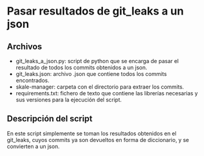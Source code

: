 # Pasar resultados de git_leaks a un json
## Archivos
- git_leaks_a_json.py: script de python que se encarga de pasar el resultado de todos los commits obtenidos a un json.
- git_leaks.json: archivo .json que contiene todos los commits encontrados.
- skale-manager: carpeta con el directorio para extraer los commits.
- requirements.txt: fichero de texto que contiene las librerías necesarias y sus versiones para la ejecución del script.

## Descripción del script
En este script simplemente se toman los resultados obtenidos en el git_leaks, cuyos commits ya son devueltos en forma de diccionario, y se convierten a un json.
